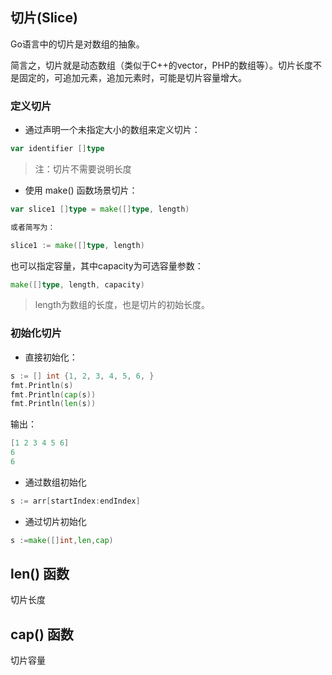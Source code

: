 ## 切片\(Slice\)

Go语言中的切片是对数组的抽象。

简言之，切片就是动态数组（类似于C++的vector，PHP的数组等）。切片长度不是固定的，可追加元素，追加元素时，可能是切片容量增大。

### 定义切片

* 通过声明一个未指定大小的数组来定义切片：

```go
var identifier []type
```

> 注：切片不需要说明长度

* 使用 make\(\) 函数场景切片：

```go
var slice1 []type = make([]type, length)

或者简写为：

slice1 := make([]type, length)
```

也可以指定容量，其中capacity为可选容量参数：

```go
make([]type, length, capacity)
```

> length为数组的长度，也是切片的初始长度。

### 初始化切片

* 直接初始化：

```go
s := [] int {1, 2, 3, 4, 5, 6, }
fmt.Println(s)
fmt.Println(cap(s))
fmt.Println(len(s))
```

输出：

```go
[1 2 3 4 5 6]
6
6
```

* 通过数组初始化

```go
s := arr[startIndex:endIndex]
```

* 通过切片初始化

```go
s :=make([]int,len,cap) 
```

## len\(\)  函数

切片长度

## cap\(\) 函数

切片容量

